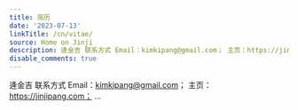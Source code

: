 ```yaml
---
title: 简历
date: '2023-07-13'
linkTitle: /cn/vitae/
source: Home on Jinji
description: 逄金吉 联系方式 Email：kimkipang@gmail.com； 主页：https://jinjipang.com； ...
disable_comments: true
---
```

逄金吉 联系方式 Email：kimkipang@gmail.com； 主页：https://jinjipang.com； ...